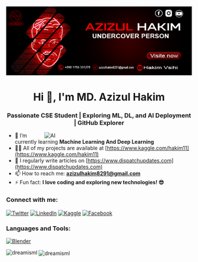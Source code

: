 <!-- Logo -->
![logo](https://github.com/DreamIsMl/DreamIsMl/blob/main/8a5371d8-640f-4752-8ab5-2ea40663beb5-0.png)

<!-- Introduction -->
<h1 align="center">Hi 👋, I'm MD. Azizul Hakim</h1>
<h3 align="center">Passionate CSE Student | Exploring ML, DL, and AI Deployment | GitHub Explorer</h3>

<!-- Gif Image -->
<img align="right" alt="AI" width="400" src="https://miro.medium.com/v2/resize:fit:1280/1*C7Z3JYA_yScejWcK99ZfGQ.gif">

<!-- About Me -->
- 🌱 I’m currently learning **Machine Learning And Deep Learning**
- 👨‍💻 All of my projects are available at [https://www.kaggle.com/hakim11](https://www.kaggle.com/hakim11)
- 📝 I regularly write articles on [https://www.dispatchupdates.com](https://www.dispatchupdates.com)
- 📫 How to reach me: **azizulhakim8291@gmail.com**
- ⚡ Fun fact: **I love coding and exploring new technologies! 😎**

<!-- Social Media Links -->
<h3 align="left">Connect with me:</h3>
<p align="left">
  <a href="https://twitter.com/md_azizul_hakim" target="_blank"><img align="center" src="https://raw.githubusercontent.com/rahuldkjain/github-profile-readme-generator/master/src/images/icons/Social/twitter.svg" alt="Twitter" height="30" width="40" /></a>
  <a href="https://www.linkedin.com/in/md-azizul-hakim/" target="_blank"><img align="center" src="https://raw.githubusercontent.com/rahuldkjain/github-profile-readme-generator/master/src/images/icons/Social/linked-in-alt.svg" alt="LinkedIn" height="30" width="40" /></a>
  <a href="https://www.kaggle.com/hakim11" target="_blank"><img align="center" src="https://raw.githubusercontent.com/rahuldkjain/github-profile-readme-generator/master/src/images/icons/Social/kaggle.svg" alt="Kaggle" height="30" width="40" /></a>
  <a href="https://www.facebook.com/md.azizul.hakim" target="_blank"><img align="center" src="https://raw.githubusercontent.com/rahuldkjain/github-profile-readme-generator/master/src/images/icons/Social/facebook.svg" alt="Facebook" height="30" width="40" /></a>
</p>

<!-- Languages and Tools -->
<h3 align="left">Languages and Tools:</h3>
<!-- Add your icons for tools here -->
<p align="left">
  <a href="https://www.blender.org/" target="_blank"><img src="https://download.blender.org/branding/community/blender_community_badge_white.svg" alt="Blender" width="40" height="40"/></a>
  <!-- Add more icons as needed -->
</p>

<!-- GitHub Stats -->
<p><img align="left" src="https://github-readme-stats.vercel.app/api/top-langs?username=dreamisml&show_icons=true&locale=en&layout=compact" alt="dreamisml" /></p>
<p>&nbsp;<img align="center" src="https://github-readme-stats.vercel.app/api?username=dreamisml&show_icons=true&locale=en" alt="dreamisml" /></p>
